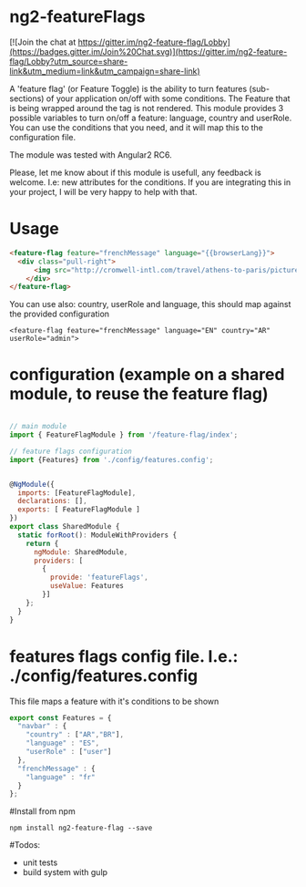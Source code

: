 # ng2-featureFlags


[![Join the chat at https://gitter.im/ng2-feature-flag/Lobby](https://badges.gitter.im/Join%20Chat.svg)](https://gitter.im/ng2-feature-flag/Lobby?utm_source=share-link&utm_medium=link&utm_campaign=share-link)




A 'feature flag' (or Feature Toggle) is the ability to turn features (sub-sections) of your application on/off with some conditions.
The Feature that is being wrapped around the <feature-flag> tag is not rendered.
This module provides 3 possible variables to turn on/off a feature: language, country and userRole. 
You can use the conditions that you need, and it will map this to the configuration file.

The module was tested with Angular2 RC6.

Please, let me know about if this module is usefull, any feedback is welcome. I.e: new attributes for the conditions.
If you are integrating this in your project, I will be very happy to help with that.


# Usage
```html
<feature-flag feature="frenchMessage" language="{{browserLang}}">
  <div class="pull-right">
      <img src="http://cromwell-intl.com/travel/athens-to-paris/pictures/france_small.png"/>
    </div>
</feature-flag>


```
You can use also: country, userRole and language, this should map against the provided configuration
```
<feature-flag feature="frenchMessage" language="EN" country="AR" userRole="admin">
```


# configuration (example on a shared module, to reuse the feature flag)
```javascript

// main module
import { FeatureFlagModule } from '/feature-flag/index';

// feature flags configuration
import {Features} from './config/features.config';


@NgModule({
  imports: [FeatureFlagModule],
  declarations: [],
  exports: [ FeatureFlagModule ]
})
export class SharedModule {
  static forRoot(): ModuleWithProviders {
    return {
      ngModule: SharedModule,
      providers: [
  	    {
          provide: 'featureFlags',
          useValue: Features
        }]
    };
  }
}
```


# features flags config file. I.e.: ./config/features.config
This file maps a feature with it's conditions to be shown
```javascript
export const Features = {
  "navbar" : {
    "country" : ["AR","BR"],
    "language" : "ES",
    "userRole" : ["user"]
  },
  "frenchMessage" : {
    "language" : "fr"
  }
};
```

#Install from npm
```
npm install ng2-feature-flag --save
```

#Todos:
- unit tests
- build system with gulp